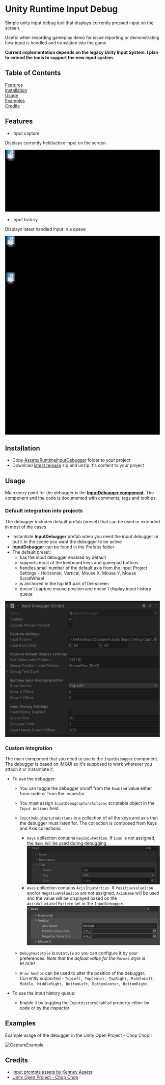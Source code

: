 # Unity Runtime Input Debug
Simple unity input debug tool that displays currently pressed input on the screen.

Useful when recording gameplay demo for issue reporting or demonstrating how input is handled and translated into the game.

**Current implementation depends on the legacy Unity Input System. I plan to extend the tools to support the new input system.**

## Table of Contents
[Features](#features)<br />
[Installation](#installation)<br />
[Usage](#usage)<br />
[Examples](#examples)<br />
[Credits](#examples)<br />

## Features
- Input capture

Displays currently held/active input on the screen

![InputCapture](https://github.com/ntstojchev/UnityRuntimeInputDebug/blob/main/Docs/InputCaptureExample.gif)

- Input history

Displays latest handled input in a queue

![InputHistory](https://github.com/ntstojchev/UnityRuntimeInputDebug/blob/main/Docs/InputHistoryCaptureExample.gif)

## Installation
- Copy [Assets/RuntimeInputDebugger](https://github.com/ntstojchev/UnityRuntimeInputDebug/tree/main/Assets/RuntimeInputDebugger) folder to your project
- Download [latest release](https://github.com/ntstojchev/UnityRuntimeInputDebug/releases) zip and unzip it's content to your project

## Usage

Main entry point for the debugger is the [**InputDebugger component**](https://github.com/ntstojchev/UnityRuntimeInputDebug/blob/main/Assets/RuntimeInputDebugger/Code/InputDebugger/InputDebugger.cs).
The component and the code is documented with comments, tags and tooltips.

### Default integration into projects
The debugger includes default prefab (oreset) that can be used or extended in most of the cases.
- Instantiate **InputDebugger** prefab when you need the input debugger or put it in the scene you want the debugger to be active
- **InputDebugger** can be found in the Prefabs folder
- The default preset:
  - has the input debugger enabled by default
  - supports most of the keyboard keys and gamepad buttons
  - handles small number of the default axis from the Input Project Settings - Horizontal, Vertical, Mouse X, Mouse Y, Mouse ScrollWheel
  - is anchored in the top left part of the screen
  - doesn't capture mouse position and doesn't display input history queue

![DefaultDebuggerSettings](https://github.com/ntstojchev/UnityRuntimeInputDebug/blob/main/Docs/DefaultInputDebuggerComponentSettings.png)

### Custom integration
The main component that you need to use is the `InputDebugger` component. The debugger is based on IMGUI so it's supposed to work wherever you attach it or instantiate it.
- To use the debugger:
  - You can toggle the debugger on/off from the `Enabled` value either from code or from the inspector.
  - You must assign `InputDebugCaptureActions` scriptable object in the `Input Actions` field
  - `InputDebugCaptureActions` is a collection of all the keys and axis that the debugger must listen for. The collection is composed from Keys and Axis collections.
    - `Keys` collection contains `KeyInputAction`. If `Icon` is not assigned, the `Name` will be used during debugging.
![KeyInputActionExample](https://github.com/ntstojchev/UnityRuntimeInputDebug/blob/main/Docs/KeyInputActionExample.png)
    - `Axes` collection contains `AxisInputAction`. If  `PositiveValueIcon` and/or `NegativeValueIcon` are not assigned, `AxisName` will be used and the value will be displayed based on the `AxisValueLabelPattern` set in the `InputDebugger`.
![AxisInputActionExampe](https://github.com/ntstojchev/UnityRuntimeInputDebug/blob/main/Docs/AxisInputActionExample.png)

  - `DebugTextStyle` is `GUIStyle` so you can configure it by your preferences. _Note that the default value for the `Normal` style is BLACK!_
  - `Draw Anchor` can be used to alter the position of the debugger. Currently supported - `TopLeft, TopCenter, TopRight, MiddleLeft, Middle, MiddleRight, BottomLeft, BottomCenter, BottomRight`.

- To use the input history queue:
  - Enable it by toggling the `InputHistoryEnabled` property either by code or by the inspector

## Examples

Example usage of the debugger in the Unity Open Project - Chop Chop!:

![CaptureExample](https://github.com/ntstojchev/UnityRuntimeInputDebug/blob/main/Docs/UOP_InputCaptureExample_Light.gif)

## Credits

- [Input prompts assets by Kenney Assets](https://www.kenney.nl/assets/input-prompts-pixel-16)
- [Unity Open Project - Chop Chop](https://github.com/UnityTechnologies/open-project-1)
